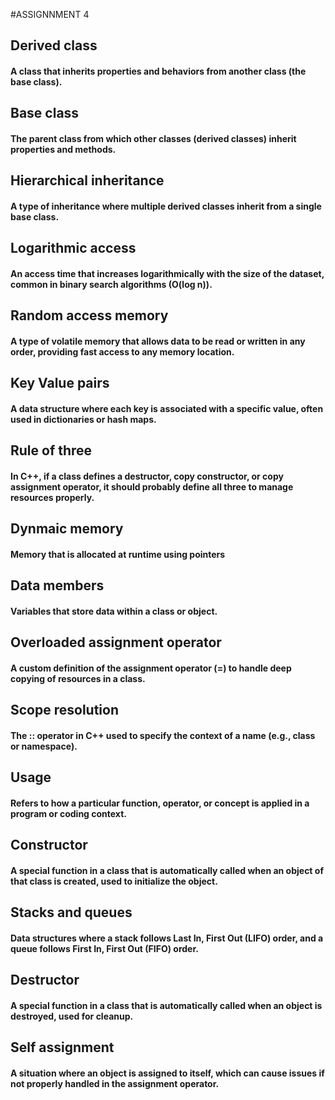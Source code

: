 #ASSIGNNMENT 4 

## Derived class
#### A class that inherits properties and behaviors from another class (the base class).

## Base class
#### The parent class from which other classes (derived classes) inherit properties and methods.

## Hierarchical inheritance 
#### A type of inheritance where multiple derived classes inherit from a single base class.

## Logarithmic access
####  An access time that increases logarithmically with the size of the dataset, common in binary search algorithms (O(log n)).

## Random access memory
#### A type of volatile memory that allows data to be read or written in any order, providing fast access to any memory location.

## Key Value pairs
#### A data structure where each key is associated with a specific value, often used in dictionaries or hash maps.

## Rule of three
####  In C++, if a class defines a destructor, copy constructor, or copy assignment operator, it should probably define all three to manage resources properly.

## Dynmaic memory  
#### Memory that is allocated at runtime using pointers 

## Data members
#### Variables that store data within a class or object.

## Overloaded assignment operator
#### A custom definition of the assignment operator (=) to handle deep copying of resources in a class.

## Scope resolution
#### The :: operator in C++ used to specify the context of a name (e.g., class or namespace).

## Usage
####  Refers to how a particular function, operator, or concept is applied in a program or coding context.

## Constructor
#### A special function in a class that is automatically called when an object of that class is created, used to initialize the object.

## Stacks and queues 
#### Data structures where a stack follows Last In, First Out (LIFO) order, and a queue follows First In, First Out (FIFO) order. 

## Destructor
#### A special function in a class that is automatically called when an object is destroyed, used for cleanup.

## Self assignment
#### A situation where an object is assigned to itself, which can cause issues if not properly handled in the assignment operator.


